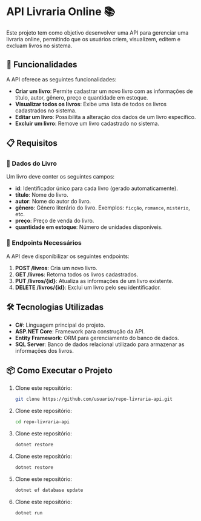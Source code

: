# API Livraria Online 📚

Este projeto tem como objetivo desenvolver uma API para gerenciar uma livraria online, permitindo que os usuários criem, visualizem, editem e excluam livros no sistema.

## 🚀 Funcionalidades

A API oferece as seguintes funcionalidades:

- **Criar um livro**: Permite cadastrar um novo livro com as informações de título, autor, gênero, preço e quantidade em estoque.
- **Visualizar todos os livros**: Exibe uma lista de todos os livros cadastrados no sistema.
- **Editar um livro**: Possibilita a alteração dos dados de um livro específico.
- **Excluir um livro**: Remove um livro cadastrado no sistema.

## 📋 Requisitos

### 📝 Dados do Livro

Um livro deve conter os seguintes campos:

- **id**: Identificador único para cada livro (gerado automaticamente).
- **título**: Nome do livro.
- **autor**: Nome do autor do livro.
- **gênero**: Gênero literário do livro. Exemplos: `ficção`, `romance`, `mistério`, etc.
- **preço**: Preço de venda do livro.
- **quantidade em estoque**: Número de unidades disponíveis.

### 🔗 Endpoints Necessários

A API deve disponibilizar os seguintes endpoints:

1. **POST /livros**: Cria um novo livro.
2. **GET /livros**: Retorna todos os livros cadastrados.
3. **PUT /livros/{id}**: Atualiza as informações de um livro existente.
4. **DELETE /livros/{id}**: Exclui um livro pelo seu identificador.

## 🛠️ Tecnologias Utilizadas

- **C#**: Linguagem principal do projeto.
- **ASP.NET Core**: Framework para construção da API.
- **Entity Framework**: ORM para gerenciamento do banco de dados.
- **SQL Server**: Banco de dados relacional utilizado para armazenar as informações dos livros.

## 📦 Como Executar o Projeto

1. Clone este repositório:

   ```bash
   git clone https://github.com/usuario/repo-livraria-api.git

2. Clone este repositório:

   ```bash
   cd repo-livraria-api

3. Clone este repositório:

   ```bash
   dotnet restore

3. Clone este repositório:

   ```bash
   dotnet restore
   
4. Clone este repositório:

   ```bash
   dotnet ef database update
   
5. Clone este repositório:

   ```bash
   dotnet run
